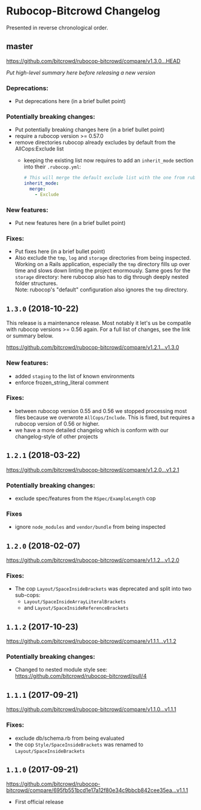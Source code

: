 # Rubocop-Bitcrowd Changelog

Presented in reverse chronological order.

## master

https://github.com/bitcrowd/rubocop-bitcrowd/compare/v1.3.0...HEAD

*Put high-level summary here before releasing a new version*

### Deprecations:

* Put deprecations here (in a brief bullet point)

### Potentially breaking changes:

* Put potentially breaking changes here (in a brief bullet point)
* require a rubocop version >= 0.57.0
* remove directories rubocop already excludes by default from the AllCops:Exclude list
  * keeping the existing list now requires to add an `inherit_mode` section into their `.rubocop.yml`:

    ```yml
    # This will merge the default exclude list with the one from rubocop-bitcrowd
    inherit_mode:
      merge:
        - Exclude
    ```

### New features:

* Put new features here (in a brief bullet point)

### Fixes:

* Put fixes here (in a brief bullet point)
* Also exclude the `tmp`, `log` and `storage` directories from being inspected.
  Working on a Rails application, especially the `tmp` directory fills up over time and slows down linting the project enormously. Same goes for the `storage` directory: here rubocop also has to dig through deeply nested folder structures.  
  Note: rubocop's "default" configuration also ignores the `tmp` directory.

## `1.3.0` (2018-10-22)

This release is a maintenance release. Most notably it let's us be compatile with rubocop versions >= 0.56 again. For a full list of changes, see the link or summary below.

https://github.com/bitcrowd/rubocop-bitcrowd/compare/v1.2.1...v1.3.0

### New features:

* added `staging` to the list of known environments
* enforce frozen_string_literal comment

### Fixes:

* between rubocop version 0.55 and 0.56 we stopped processing most files because we overwrote `AllCops/Include`.
  This is fixed, but requires a rubocop version of 0.56 or higher.
* we have a more detailed changelog which is conform with our changelog-style of other projects

## `1.2.1` (2018-03-22)

https://github.com/bitcrowd/rubocop-bitcrowd/compare/v1.2.0...v1.2.1

### Potentially breaking changes:

* exclude spec/features from the `RSpec/ExampleLength` cop

### Fixes

* ignore `node_modules` and `vendor/bundle` from being inspected

## `1.2.0` (2018-02-07)

https://github.com/bitcrowd/rubocop-bitcrowd/compare/v1.1.2...v1.2.0

### Fixes:

* The cop `Layout/SpaceInsideBrackets` was deprecated and split into two sub-cops:
  * `Layout/SpaceInsideArrayLiteralBrackets`
  * and `Layout/SpaceInsideReferenceBrackets`

## `1.1.2` (2017-10-23)

https://github.com/bitcrowd/rubocop-bitcrowd/compare/v1.1.1...v1.1.2

### Potentially breaking changes:

* Changed to nested module style see: https://github.com/bitcrowd/rubocop-bitcrowd/pull/4


## `1.1.1` (2017-09-21)

https://github.com/bitcrowd/rubocop-bitcrowd/compare/v1.1.0...v1.1.1

### Fixes:

* exclude db/schema.rb from being evaluated
* the cop `Style/SpaceInsideBrackets` was renamed to `Layout/SpaceInsideBrackets`

## `1.1.0` (2017-09-21)

https://github.com/bitcrowd/rubocop-bitcrowd/compare/695fb551bcd1e17a12f80e34c9bbcb842cee35ea...v1.1.1

* First official release

